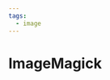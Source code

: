```yaml
---
tags:
  - image
---
```


# ImageMagick

<include repo_url="https://github.com/foliant-docs/foliantcontrib.imagemagick.git" path="README.md" sethead="2" nohead="true"></include>
